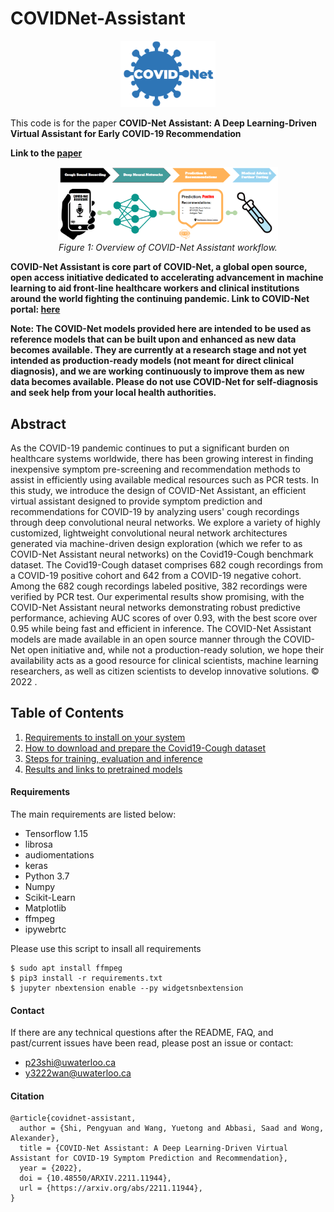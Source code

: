 # COVIDNet-Assistant

<p align="center">
	<img src="image/covidnetlogo.png" alt="photo not available" width="30%" height="30%">
	<br>
	<em></em>
</p>


This code is for the paper **COVID-Net Assistant: A Deep Learning-Driven Virtual Assistant for Early COVID-19 Recommendation** 

**Link to the [paper](https://arxiv.org/abs/2211.11944v1)**

<p align="center">
	<img src="image/covidnet_assitant_workflow.png" alt="photo not available" width="70%" height="70%">
	<br>
	<em>Figure 1: Overview  of COVID-Net Assistant workflow.</em>
</p>

**COVID-Net Assistant is core part of COVID-Net, a global open source, open access initiative dedicated to accelerating advancement in machine learning to aid front-line healthcare workers and clinical institutions around the world fighting the continuing pandemic. Link to COVID-Net portal: [here](https://alexswong.github.io/COVID-Net/)**

**Note: The COVID-Net models provided here are intended to be used as reference models that can be built upon and enhanced as new data becomes available. They are currently at a research stage and not yet intended as production-ready models (not meant for direct clinical diagnosis), and we are working continuously to improve them as new data becomes available. Please do not use COVID-Net for self-diagnosis and seek help from your local health authorities.**


## Abstract

As the COVID-19 pandemic continues to put a significant burden on healthcare systems worldwide, there has been growing interest in finding inexpensive symptom pre-screening and recommendation methods to assist in efficiently using available medical resources such as PCR tests. In this study, we introduce the design of COVID-Net Assistant, an efficient virtual assistant designed to provide symptom prediction and recommendations for COVID-19 by analyzing users' cough recordings through deep convolutional neural networks. We explore a variety of highly customized, lightweight convolutional neural network architectures generated via machine-driven design exploration (which we refer to as COVID-Net Assistant neural networks) on the Covid19-Cough benchmark dataset. The Covid19-Cough dataset comprises 682 cough recordings from a COVID-19 positive cohort and 642 from a COVID-19 negative cohort. Among the 682 cough recordings labeled positive, 382 recordings were verified by PCR test. Our experimental results show promising, with the COVID-Net Assistant neural networks demonstrating robust predictive performance, achieving AUC scores of over 0.93, with the best score over 0.95 while being fast and efficient in inference. The COVID-Net Assistant models are made available in an open source manner through the COVID-Net open initiative and, while not a production-ready solution, we hope their availability acts as a good resource for clinical scientists, machine learning researchers, as well as citizen scientists to develop innovative solutions.  © 2022 .


## Table of Contents
1. [Requirements to install on your system](#requirements)
2. [How to download and prepare the Covid19-Cough dataset](docs/dataset.md)
3. [Steps for training, evaluation and inference](docs/train_eval_inference.md)
4. [Results and links to pretrained models](docs/models.md)


#### Requirements
The main requirements are listed below:

* Tensorflow 1.15
* librosa
* audiomentations
* keras
* Python 3.7
* Numpy
* Scikit-Learn
* Matplotlib
* ffmpeg
* ipywebrtc

Please use this script to insall all requirements
```
$ sudo apt install ffmpeg
$ pip3 install -r requirements.txt
$ jupyter nbextension enable --py widgetsnbextension
```

#### Contact

If there are any technical questions after the README, FAQ, and past/current issues have been read, please post an issue or contact:

* p23shi@uwaterloo.ca
* y3222wan@uwaterloo.ca

#### Citation

```
@article{covidnet-assistant,
  author = {Shi, Pengyuan and Wang, Yuetong and Abbasi, Saad and Wong, Alexander},
  title = {COVID-Net Assistant: A Deep Learning-Driven Virtual Assistant for COVID-19 Symptom Prediction and Recommendation},
  year = {2022},
  doi = {10.48550/ARXIV.2211.11944},
  url = {https://arxiv.org/abs/2211.11944},
}
```
